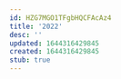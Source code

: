 ```yaml
---
id: HZG7MGO1TFgbHQCFAcAz4
title: '2022'
desc: ''
updated: 1644316429845
created: 1644316429845
stub: true
---
```


